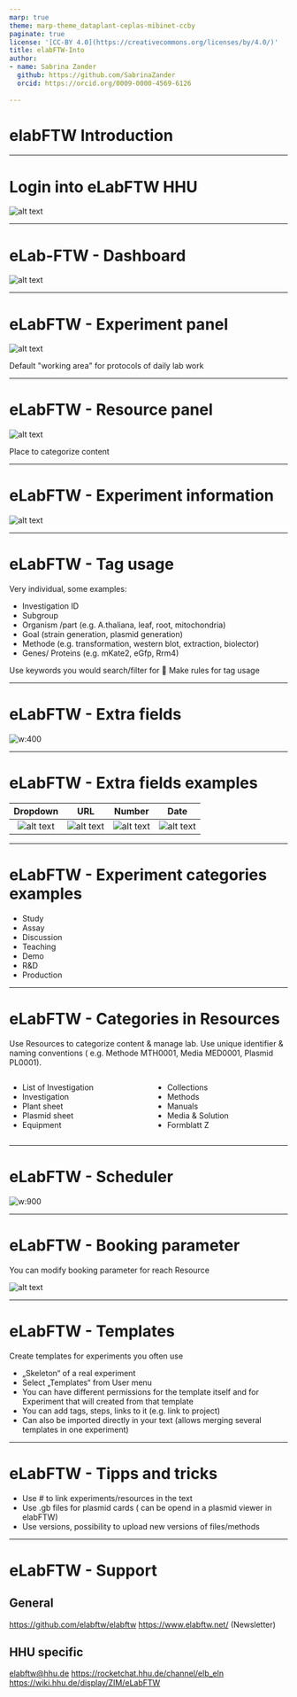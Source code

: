 ```yaml
---
marp: true
theme: marp-theme_dataplant-ceplas-mibinet-ccby
paginate: true
license: '[CC-BY 4.0](https://creativecommons.org/licenses/by/4.0/)'
title: elabFTW-Into
author:
- name: Sabrina Zander
  github: https://github.com/SabrinaZander
  orcid: https://orcid.org/0009-0000-4569-6126
 
---
```

# elabFTW Introduction

---
# Login into eLabFTW HHU


![alt text](../../../public/images-tm/elabftw/elabftw-hhu-login.png)

---

# eLab-FTW - Dashboard


![alt text](../../../public/images-tm/elabFTW/elabFTW-dashboard.png)

---

# eLabFTW - Experiment panel


![alt text](../../../public/images-tm/elabFTW/elabFTW-experiment-panel.png)

Default "working area" for protocols of daily lab work

---

# eLabFTW - Resource panel


![alt text](../../../public/images-tm/elabFTW/elabFTW-resource-panel.png)

Place to categorize content

---

# eLabFTW - Experiment information


![alt text](../../../public/images-tm/elabFTW/elabftw-experiment-settings.png)

---

# eLabFTW - Tag usage

Very individual, some examples:
- Investigation ID
- Subgroup
- Organism /part (e.g. A.thaliana, leaf, root, mitochondria)
- Goal (strain generation, plasmid generation)
- Methode (e.g. transformation, western blot, extraction, biolector)
- Genes/ Proteins (e.g. mKate2, eGfp, Rrm4)

Use keywords you would search/filter for
:pencil: Make rules for tag usage 

---

# eLabFTW - Extra fields

![w:400](../../../public/images-tm/elabFTW/elabftw-extra-field.png)

---

# eLabFTW - Extra fields examples 

Dropdown            |  URL | Number          |  Date
:-------------------------:|:-------------------------:|:-------------------------:|:-------------------------:
![alt text](../../../public/images-tm/elabFTW/elabftw-extra-field-ex1.png)  |  ![alt text](../../../public/images-tm/elabFTW/elabftw-extra-field-ex2.png) | ![alt text](../../../public/images-tm/elabFTW/elabftw-extra-field-ex3.png) | ![alt text](../../../public/images-tm/elabFTW/elabftw-extra-field-ex4.png)

---

# eLabFTW - Experiment categories examples

- Study
- Assay
- Discussion
- Teaching
- Demo
- R&D
- Production

---

# eLabFTW - Categories in Resources 

Use Resources to categorize content & manage lab.
Use unique identifier & naming conventions ( e.g. Methode MTH0001, Media MED0001, Plasmid PL0001).

<div style="display: flex; justify-content: space-between;">

<div style="width: 48%;">


- List of Investigation
- Investigation
- Plant sheet
- Plasmid sheet
- Equipment

</div>

<div style="width: 48%;">

- Collections
- Methods
- Manuals
- Media & Solution
- Formblatt Z

</div>

</div>

  

---

# eLabFTW - Scheduler

![w:900](../../../public/images-tm/elabFTW/elabftw-scheduler.png)

---

# eLabFTW - Booking parameter

You can modify booking parameter for reach Resource

![alt text](../../../public/images-tm/elabFTW/elabftw-booking-parameter.png)

---

# eLabFTW - Templates
Create templates for experiments you often use

- „Skeleton“ of a real experiment 
- Select „Templates“ from User menu
- You can have different permissions for the template itself and for Experiment that will created from that template 
- You can add tags, steps, links to it (e.g. link to project)
- Can also be imported directly in your text (allows merging several templates in one experiment)

---

# eLabFTW - Tipps and tricks
- Use # to link experiments/resources in the text
- Use .gb files for plasmid cards ( can be opend in a plasmid viewer in elabFTW) 
- Use versions, possibility to upload new versions of files/methods

---
# eLabFTW - Support

## General
https://github.com/elabftw/elabftw 
https://www.elabftw.net/ (Newsletter)

## HHU specific
elabftw@hhu.de
https://rocketchat.hhu.de/channel/elb_eln
https://wiki.hhu.de/display/ZIM/eLabFTW
